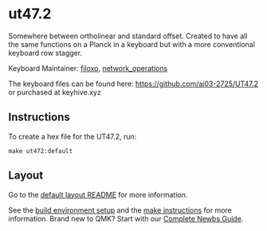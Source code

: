 # ut47.2

Somewhere between ortholinear and standard offset. Created to have all the same functions on a Planck in a keyboard but with a more conventional keyboard row stagger.

Keyboard Maintainer: [filoxo](https://github.com/filoxo), [network_operations](https://www.keyhive.xyz)

The keyboard files can be found here: https://github.com/ai03-2725/UT47.2
or purchased at keyhive.xyz

## Instructions

To create a hex file for the UT47.2, run:

    make ut472:default

## Layout

Go to the [default layout README](keymaps/default/readme.md) for more information.

See the [build environment setup](https://docs.qmk.fm/#/getting_started_build_tools) and the [make instructions](https://docs.qmk.fm/#/getting_started_make_guide) for more information. Brand new to QMK? Start with our [Complete Newbs Guide](https://docs.qmk.fm/#/newbs).
